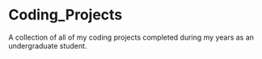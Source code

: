 # Coding_Projects
A collection of all of my coding projects completed during my years as an undergraduate student. 
